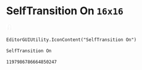 # SelfTransition On `16x16`
<img src="/img/SelfTransition%20On.png" width=16 height=16>

``` CSharp
EditorGUIUtility.IconContent("SelfTransition On")
```
```
SelfTransition On
```
```
1197986786664850247
```
